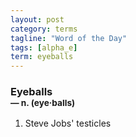 ```yaml
---
layout: post
category: terms
tagline: "Word of the Day"
tags: [alpha_e]
term: eyeballs
---
```


<h3>Eyeballs<br/> <small>&mdash; n. (eye<span>&middot;</span>balls)</small></h3>
<p><ol>
<li>Steve Jobs' testicles</li>
</ol></p>
